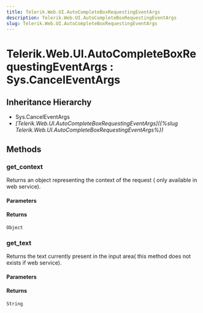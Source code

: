 ```yaml
---
title: Telerik.Web.UI.AutoCompleteBoxRequestingEventArgs
description: Telerik.Web.UI.AutoCompleteBoxRequestingEventArgs
slug: Telerik.Web.UI.AutoCompleteBoxRequestingEventArgs
---
```


# Telerik.Web.UI.AutoCompleteBoxRequestingEventArgs : Sys.CancelEventArgs

## Inheritance Hierarchy

* Sys.CancelEventArgs
* *[Telerik.Web.UI.AutoCompleteBoxRequestingEventArgs]({%slug Telerik.Web.UI.AutoCompleteBoxRequestingEventArgs%})*


## Methods

### get_context

Returns an object representing the context of the request ( only available in web service). 

#### Parameters

#### Returns

`Object`
### get_text

Returns the text currently present in the input area( this method does not exists if web service).

#### Parameters

#### Returns

`String`


